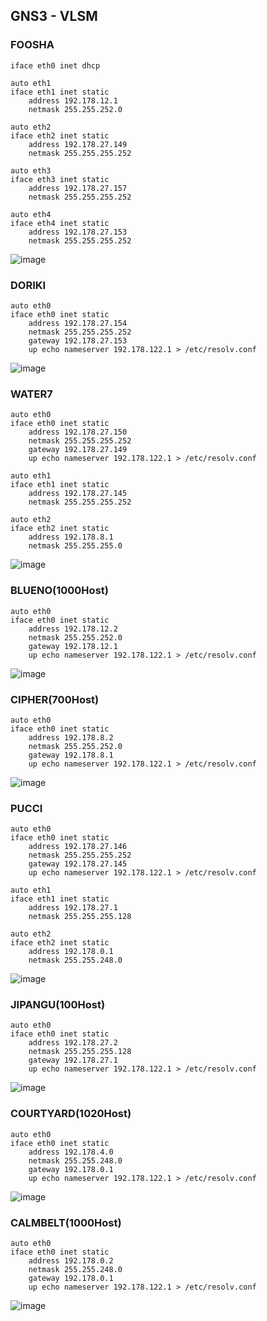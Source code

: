 ## GNS3 - VLSM

### FOOSHA

```
iface eth0 inet dhcp

auto eth1
iface eth1 inet static
    address 192.178.12.1
    netmask 255.255.252.0

auto eth2
iface eth2 inet static
    address 192.178.27.149
    netmask 255.255.255.252

auto eth3
iface eth3 inet static
    address 192.178.27.157
    netmask 255.255.255.252

auto eth4
iface eth4 inet static
    address 192.178.27.153
    netmask 255.255.255.252
```

![image](https://user-images.githubusercontent.com/16128257/143219674-2bfbcf19-8dca-4af9-8f45-5c2023ee04f0.png)

### DORIKI

```
auto eth0
iface eth0 inet static
    address 192.178.27.154
    netmask 255.255.255.252
    gateway 192.178.27.153
    up echo nameserver 192.178.122.1 > /etc/resolv.conf
```

![image](https://user-images.githubusercontent.com/16128257/143219994-235fa987-3f20-456c-bd23-aab35bcccd3e.png)


### WATER7

```
auto eth0
iface eth0 inet static
    address 192.178.27.150
    netmask 255.255.255.252
    gateway 192.178.27.149
    up echo nameserver 192.178.122.1 > /etc/resolv.conf

auto eth1
iface eth1 inet static
    address 192.178.27.145
    netmask 255.255.255.252

auto eth2
iface eth2 inet static
    address 192.178.8.1
    netmask 255.255.255.0
```

![image](https://user-images.githubusercontent.com/16128257/143220228-0b5f25bb-b3a0-4180-95df-8a6024c56da4.png)

### BLUENO(1000Host)

```
auto eth0
iface eth0 inet static
    address 192.178.12.2
    netmask 255.255.252.0
    gateway 192.178.12.1
    up echo nameserver 192.178.122.1 > /etc/resolv.conf
```

![image](https://user-images.githubusercontent.com/16128257/143220492-063affa6-fa99-468e-8342-dbde1f67541c.png)

### CIPHER(700Host)

```
auto eth0
iface eth0 inet static
    address 192.178.8.2
    netmask 255.255.252.0
    gateway 192.178.8.1
    up echo nameserver 192.178.122.1 > /etc/resolv.conf
```

![image](https://user-images.githubusercontent.com/16128257/143220715-1c8bf7ef-20d5-4ed6-95f4-3fba07da8d65.png)

### PUCCI

```
auto eth0
iface eth0 inet static
    address 192.178.27.146
    netmask 255.255.255.252
    gateway 192.178.27.145
    up echo nameserver 192.178.122.1 > /etc/resolv.conf

auto eth1
iface eth1 inet static
    address 192.178.27.1
    netmask 255.255.255.128

auto eth2
iface eth2 inet static
    address 192.178.0.1
    netmask 255.255.248.0
```

![image](https://user-images.githubusercontent.com/16128257/143222382-e8201ca2-8a6a-42d8-b025-b102a05430d0.png)

### JIPANGU(100Host)

```
auto eth0
iface eth0 inet static
    address 192.178.27.2
    netmask 255.255.255.128
    gateway 192.178.27.1
    up echo nameserver 192.178.122.1 > /etc/resolv.conf
```

![image](https://user-images.githubusercontent.com/16128257/143222532-6650471f-42b4-4780-9d23-fcd5fff1bfed.png)

### COURTYARD(1020Host)

```
auto eth0
iface eth0 inet static
    address 192.178.4.0
    netmask 255.255.248.0
    gateway 192.178.0.1
    up echo nameserver 192.178.122.1 > /etc/resolv.conf
```

![image](https://user-images.githubusercontent.com/16128257/143222696-d891e9dc-58bf-47c5-bbed-f2f39fe0eda0.png)

### CALMBELT(1000Host)

```
auto eth0
iface eth0 inet static
    address 192.178.0.2
    netmask 255.255.248.0
    gateway 192.178.0.1
    up echo nameserver 192.178.122.1 > /etc/resolv.conf
```

![image](https://user-images.githubusercontent.com/16128257/143222903-89588af3-0c35-4b4c-9485-cd3dcdb7d09c.png)
